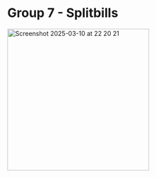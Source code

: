 # Group 7 - Splitbills

<img width="321" alt="Screenshot 2025-03-10 at 22 20 21" src="https://github.com/user-attachments/assets/c0dc3d21-7327-4991-9984-aaeeef55fa03" />

